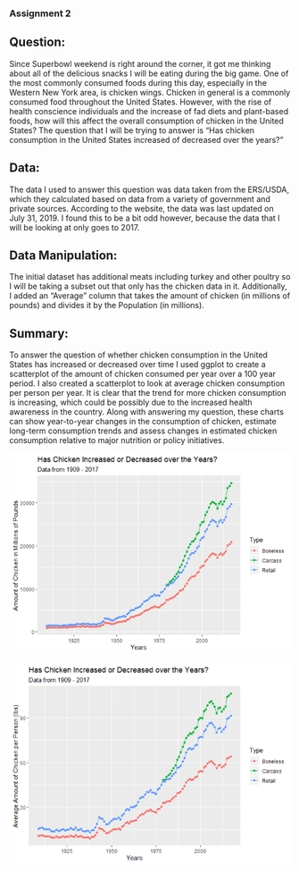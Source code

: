 ### Assignment 2

## Question:

Since Superbowl weekend is right around the corner, it got me thinking
about all of the delicious snacks I will be eating during the big game.
One of the most commonly consumed foods during this day, especially in
the Western New York area, is chicken wings. Chicken in general is a
commonly consumed food throughout the United States. However, with the
rise of health conscience individuals and the increase of fad diets and
plant-based foods, how will this affect the overall consumption of
chicken in the United States? The question that I will be trying to
answer is “Has chicken consumption in the United States increased of
decreased over the years?”

## Data:

The data I used to answer this question was data taken from the
ERS/USDA, which they calculated based on data from a variety of
government and private sources. According to the website, the data was
last updated on July 31, 2019. I found this to be a bit odd however,
because the data that I will be looking at only goes to 2017.

## Data Manipulation:

The initial dataset has additional meats including turkey and other
poultry so I will be taking a subset out that only has the chicken data
in it. Additionally, I added an “Average” column that takes the amount of
chicken (in millions of pounds) and divides it by the Population (in
millions).

## Summary:

To answer the question of whether chicken consumption in the United
States has increased or decreased over time I used ggplot to create a
scatterplot of the amount of chicken consumed per year over a 100 year
period. I also created a scatterplot to look at average chicken
consumption per person per year. It is clear that the trend for more
chicken consumption is increasing, which could be possibly due to the
increased health awareness in the country. Along with answering my
question, these charts can show year-to-year changes in the consumption
of chicken, estimate long-term consumption trends and assess changes in
estimated chicken consumption relative to major nutrition or policy
initiatives.

![](Assignment2_files/figure-gfm/Chicken%20Consumption%20per%20Year%20-1.png)<!-- -->

![](Assignment2_files/figure-gfm/Average%20Chicken%20Consumption%20per%20Person%20per%20Year-1.png)<!-- -->

